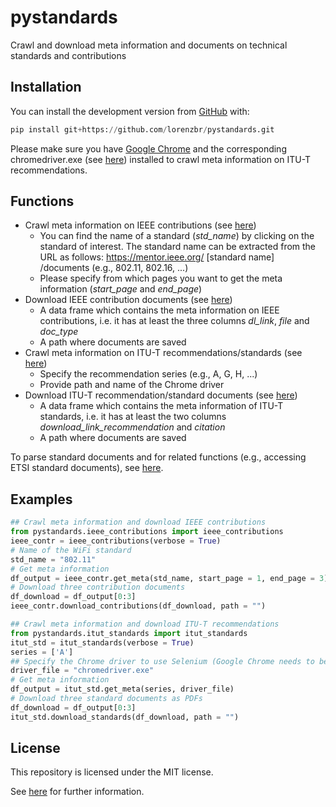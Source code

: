 # pystandards

Crawl and download meta information and documents on technical standards and contributions


## Installation

You can install the development version from [GitHub](https://github.com/) with:

``` python
pip install git+https://github.com/lorenzbr/pystandards.git
```

Please make sure you have [Google Chrome](https://www.google.com/chrome/) and the corresponding chromedriver.exe (see [here](https://chromedriver.chromium.org/downloads)) installed to crawl meta information on ITU-T recommendations.


## Functions

* Crawl meta information on IEEE contributions (see [here](https://mentor.ieee.org/802))
    * You can find the name of a standard (_std_name_) by clicking on the standard of interest. The standard name can be extracted from the URL as follows: https://mentor.ieee.org/ [standard name] /documents (e.g., 802.11, 802.16, ...)
    * Please specify from which pages you want to get the meta information (_start_page_ and _end_page_)
* Download IEEE contribution documents (see [here](https://mentor.ieee.org/802))
    * A data frame which contains the meta information on IEEE contributions, i.e. it has at least the three columns _dl_link_, _file_ and _doc_type_
    * A path where documents are saved
* Crawl meta information on ITU-T recommendations/standards (see [here](https://www.itu.int/ITU-T/recommendations))
    * Specify the recommendation series (e.g., A, G, H, ...)
    * Provide path and name of the Chrome driver
* Download ITU-T recommendation/standard documents (see [here](https://www.itu.int/ITU-T/recommendations))
    * A data frame which contains the meta information of ITU-T standards, i.e. it has at least the two columns _download_link_recommendation_ and _citation_
    * A path where documents are saved

To parse standard documents and for related functions (e.g., accessing ETSI standard documents), see [here](https://github.com/lorenzbr/techStandards).


## Examples

```python
## Crawl meta information and download IEEE contributions
from pystandards.ieee_contributions import ieee_contributions
ieee_contr = ieee_contributions(verbose = True)
# Name of the WiFi standard
std_name = "802.11"
# Get meta information
df_output = ieee_contr.get_meta(std_name, start_page = 1, end_page = 3)
# Download three contribution documents
df_download = df_output[0:3]
ieee_contr.download_contributions(df_download, path = "")

## Crawl meta information and download ITU-T recommendations
from pystandards.itut_standards import itut_standards
itut_std = itut_standards(verbose = True)
series = ['A']
## Specify the Chrome driver to use Selenium (Google Chrome needs to be installed)
driver_file = "chromedriver.exe"
# Get meta information
df_output = itut_std.get_meta(series, driver_file)
# Download three standard documents as PDFs
df_download = df_output[0:3]
itut_std.download_standards(df_download, path = "")
```


## License

This repository is licensed under the MIT license.

See [here](https://github.com/lorenzbr/pystandards/blob/master/LICENSE) for further information.